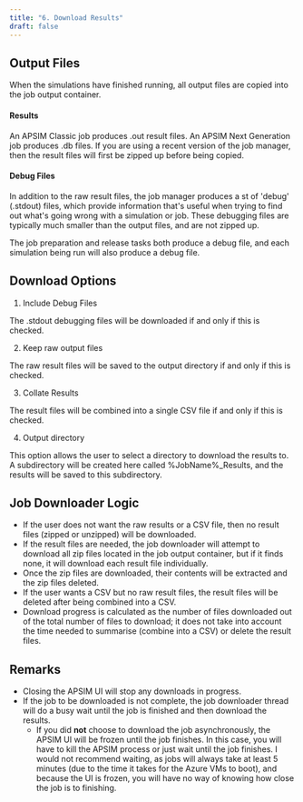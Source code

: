 ```yaml
---
title: "6. Download Results"
draft: false
---
```


## Output Files


When the simulations have finished running, all output files are copied into the job output container.

#### Results
An APSIM Classic job produces .out result files. An APSIM Next Generation job produces .db files. 
If you are using a recent version of the job manager, then the result files will first be zipped up before being copied.


#### Debug Files
In addition to the raw result files, the job manager produces a st of 'debug' (.stdout) files, which provide information that's useful when trying to find out what's going wrong with a simulation or job. 
These debugging files are typically much smaller than the output files, and are not zipped up.

The job preparation and release tasks both produce a debug file, and each simulation being run will also produce a debug file.

## Download Options

1. Include Debug Files

The .stdout debugging files will be downloaded if and only if this is checked.

2. Keep raw output files

The raw result files will be saved to the output directory if and only if this is checked.

3. Collate Results

The result files will be combined into a single CSV file if and only if this is checked.

4. Output directory

This option allows the user to select a directory to download the results to. A subdirectory will be created here called %JobName%_Results, and the results will be saved to this subdirectory.

## Job Downloader Logic

* If the user does not want the raw results or a CSV file, then no result files (zipped or unzipped) will be downloaded. 
* If the result files are needed, the job downloader will attempt to download all zip files located in the job output container, but if it finds none, it will download each result file individually.
* Once the zip files are downloaded, their contents will be extracted and the zip files deleted.
* If the user wants a CSV but no raw result files, the result files will be deleted after being combined into a CSV.
* Download progress is calculated as the number of files downloaded out of the total number of files to download; it does not take into account the time needed to summarise (combine into a CSV) or delete the result files.

## Remarks

* Closing the APSIM UI will stop any downloads in progress.
* If the job to be downloaded is not complete, the job downloader thread will do a busy wait until the job is finished and then download the results. 
  * If you did **not** choose to download the job asynchronously, the APSIM UI will be frozen until the job finishes. In this case, you will have to kill the APSIM process or just wait until the job finishes. I would not recommend waiting, as jobs will always take at least 5 minutes (due to the time it takes for the Azure VMs to boot), and because the UI is frozen, you will have no way of knowing how close the job is to finishing.